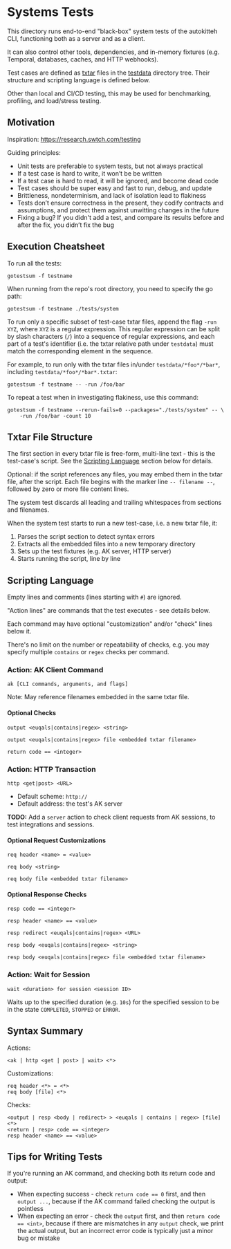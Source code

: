 # Systems Tests

This directory runs end-to-end "black-box" system tests of the autokitteh CLI,
functioning both as a server and as a client.

It can also control other tools, dependencies, and in-memory fixtures (e.g.
Temporal, databases, caches, and HTTP webhooks).

Test cases are defined as [txtar](https://pkg.go.dev/golang.org/x/tools/txtar)
files in the [testdata](./testdata/) directory tree. Their structure and
scripting language is defined below.

Other than local and CI/CD testing, this may be used for benchmarking,
profiling, and load/stress testing.

## Motivation

Inspiration: <https://research.swtch.com/testing>

Guiding principles:

- Unit tests are preferable to system tests, but not always practical
- If a test case is hard to write, it won’t be be written
- If a test case is hard to read, it will be ignored, and become dead code
- Test cases should be super easy and fast to run, debug, and update
- Brittleness, nondeterminism, and lack of isolation lead to flakiness
- Tests don’t ensure correctness in the present, they codify contracts and
  assumptions, and protect them against unwitting changes in the future
- Fixing a bug? If you didn't add a test, and compare its results before and
  after the fix, you didn’t fix the bug

## Execution Cheatsheet

To run all the tests:

```
gotestsum -f testname
```

When running from the repo's root directory, you need to specify the go path:

```
gotestsum -f testname ./tests/system
```

To run only a specific subset of test-case txtar files, append the flag
`-run XYZ`, where `XYZ` is a regular expression. This regular expression can
be split by slash characters (`/`) into a sequence of regular expressions,
and each part of a test's identifier (i.e. the txtar relative path under
`testdata`) must match the corresponding element in the sequence.

For example, to run only with the txtar files in/under `testdata/*foo*/*bar*`,
including `testdata/*foo*/*bar*.txtar`:

```
gotestsum -f testname -- -run /foo/bar
```

To repeat a test when in investigating flakiness, use this command:

```
gotestsum -f testname --rerun-fails=0 --packages="./tests/system" -- \
    -run /foo/bar -count 10
```

## Txtar File Structure

The first section in every txtar file is free-form, multi-line text - this is
the test-case's script. See the [Scripting Language](#scripting-language)
section below for details.

Optional: if the script references any files, you may embed them in the txtar
file, after the script. Each file begins with the marker line `-- filename --`,
followed by zero or more file content lines.

The system test discards all leading and trailing whitespaces from sections
and filenames.

When the system test starts to run a new test-case, i.e. a new txtar file, it:

1. Parses the script section to detect syntax errors
2. Extracts all the embedded files into a new temporary directory
3. Sets up the test fixtures (e.g. AK server, HTTP server)
4. Starts running the script, line by line

## Scripting Language

Empty lines and comments (lines starting with `#`) are ignored.

"Action lines" are commands that the test executes - see details below.

Each command may have optional "customization" and/or "check" lines below it.

There's no limit on the number or repeatability of checks, e.g. you may
specify multiple `contains` or `regex` checks per command.

### Action: AK Client Command

`ak [CLI commands, arguments, and flags]`

Note: May reference filenames embedded in the same txtar file.

#### Optional Checks

`output <euqals|contains|regex> <string>`

`output <euqals|contains|regex> file <embedded txtar filename>`

`return code == <integer>`

### Action: HTTP Transaction

`http <get|post> <URL>`

- Default scheme: `http://`
- Default address: the test's AK server

**TODO:** Add a `server` action to check client requests from AK sessions, to
test integrations and sessions.

#### Optional Request Customizations

`req header <name> = <value>`

`req body <string>`

`req body file <embedded txtar filename>`

#### Optional Response Checks

`resp code == <integer>`

`resp header <name> == <value>`

`resp redirect <euqals|contains|regex> <URL>`

`resp body <euqals|contains|regex> <string>`

`resp body <euqals|contains|regex> file <embedded txtar filename>`

### Action: Wait for Session

`wait <duration> for session <session ID>`

Waits up to the specified duration (e.g. `10s`) for the specified session to
be in the state `COMPLETED`, `STOPPED` or `ERROR`.

## Syntax Summary

Actions:

```
<ak | http <get | post> | wait> <*>
```

Customizations:

```
req header <*> = <*>
req body [file] <*>
```

Checks:

```
<output | resp <body | redirect> > <euqals | contains | regex> [file] <*>
<return | resp> code == <integer>
resp header <name> == <value>
```

## Tips for Writing Tests

If you're running an AK command, and checking both its return code and output:

- When expecting success - check `return code == 0` first, and then
  `output ...`, because if the AK command failed checking the output is
  pointless
- When expecting an error - check the `output` first, and then
  `return code == <int>`, because if there are mismatches in any `output`
  check, we print the actual output, but an incorrect error code is typically
  just a minor bug or mistake
